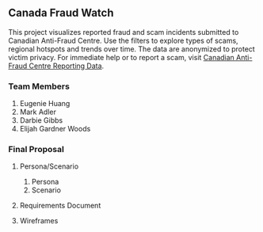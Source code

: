 ## Canada Fraud Watch
This project visualizes reported fraud and scam incidents submitted to Canadian Anti-Fraud Centre. Use the filters to explore types of scams, regional hotspots and trends over time. The data are anonymized to protect victim privacy. For immediate help or to report a scam, visit [Canadian Anti-Fraud Centre Reporting Data](https://open.canada.ca/data/en/dataset/6a09c998-cddb-4a22-beff-4dca67ab892f/resource/43c67af5-e598-4a9b-a484-fe1cb5d775b5).

### Team Members
1. Eugenie Huang
2. Mark Adler
3. Darbie Gibbs
4. Elijah Gardner Woods

### Final Proposal
1. Persona/Scenario
    1. Persona
    2. Scenario
    
2. Requirements Document

3. Wireframes






